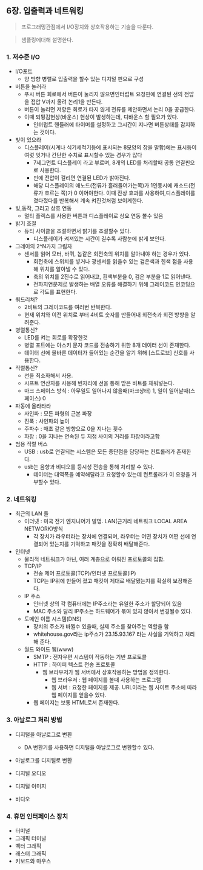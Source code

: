 ## 6장. 입출력과 네트워킹

> 프로그래밍관점에서 I/O장치와 상호작용하는 기술을 다룬다.

> 샘플링에대해 설명한다.

### 1. 저수준 I/O
- I/O포트
    - 양 방향 병렬로 입출력을 할수 있는 디지털 핀으로 구성
- 버튼을 눌러라 
    - 푸시 버튼 회로에서 버튼이 눌리지 않으면인터럽트 요청핀에 연결된 선의 전압을 접압 V까지 올려 논리1을 만든다.
    - 버튼이 눌리면 저항은 회로가 타지 않게 전류를 제안하면서 논리 0을 공급한다.
    - 이때 되튕김현상(바운스) 현상이 발생하는데, 디바운스 할 필요가 있다.
        - 인터럽트 핸들러에 타이머를 설정하고 그시간이 지나면 버튼상태를 감지하는 것이다.
- 빛이 있으라
    - 디스플레이(시계나 식기세척기등에 표시되는 8모양의 창을 말함)에는 표시등이 여럿 잇거나 간단한 수치로 표시할수 있는 경우가 많다
        - 7세그먼트 디스플레이 라고 부르며, 8개의 LED를 처리할때 공통 연결핀으로 사용한다.
        - 핀에 전압이 걸리면 연결된 LED가 밝아진다.
        - 해당 디스플레이의 애노드(전류가 흘러들어가는쪽)가 1인동시에 캐소드(전류가 흐르는 쪽)가 0 이어야한다. 이때 잔상 효과를 사용하여,디스플레이를 켰다껐다를 반복해서 계속 켜진것처럼 보이게한다.
- 빛,동작, 그리고 상호 연동
    - 멀티 플렉스를 사용한 버튼과 디스플레이로 상요 연동 볼수 있음
- 밝기 조절
    - 듀티 사이클을 조절하면서 밝기를 조절할수 있다.
        - 디스플레이가 켜져있는 시간이 길수록 사람눈에 밝게 보인다.
- 그레이의 2^N가지 그림자
    - 센서를 읽어 모터, 바퀴, 놉같은 회전축의 위치를 알아내야 하는 경우가 있다.
        - 회전축에 스위치를 넣거나 광센서를 읽을수 있는 검은색과 힌색 점을 사용해 위치를 알아낼 수 있다.
        - 축의 위치를 2진수로 읽어내고, 흰색부분을 0, 검은 부분을 1로 읽어낸다. 
        - 전파지연문제로 발생하는 배열 오류를 해결하기 위해 그레이코드 인코딩으로 각도를 표현한다.
- 쿼드리처?
    - 2비트의 그레이코드를 여러번 반복한다.
    - 현재 위치와 이전 위치로 부터 4비트 숫자를 만들어내 회전축과 회전 방향을 알려준다.
- 병렬통신?
    - LED를 켜는 회로를 확장한것
    - 병렬 포트에는 아스키 문자 코드를 전송하기 위한 8개 데이터 선이 존재한다.
    - 데이터 선에 올바른 데이터가 들어있는 순간을 알기 위해 [스트로브] 신호를 사용한다.
- 직렬통신?
    - 선을 최소화해서 사용.
    - 시프트 연산자를 사용해 빈자리에 선을 통해 받은 비트를 채워넣는다.
    - 마크 스페이스 방식 : 아무일도 일어나지 않을때(마크상태) 1, 일이 일어날때(스페이스) 0
- 파동에 올라타라
    - 사인파 : 모든 파형의 근본 파장
    - 진폭 : 사인파의 높이
    - 주파수 : 매초 같은 방향으로 0을 지나는 횟수
    - 파장 : 0을 지나는 연속된 두 지점 사이의 거리를 파장이라고함
- 범용 직렬 버스    
    - USB : usb로 연결되는 시스템은 모든 종단점을 담당하는 컨트롤러가 존재한다.
    - usb는 음향과 비디오를 등시성 전송을 통해 처리할 수 있다.
        - 데이터는 대역폭을 예약해달라고 요청할수 있는데 컨트롤러가 이 요청을 거부할수 있다.
### 2. 네트워킹
- 최근의 LAN 들
    - 이더넷 : 미국 전기 엔지니어가 발명. LAN(근거리 네트워크 LOCAL AREA NETWORK)방식
        - 각 장치가 라우터라는 장치에 연결되며, 라우터는 어떤 장치가 어떤 선에 연결되어 있는지를 기억하고 패킷을 정확히 배달해준다.
- 인터넷
    - 물리적 네트워크가 아닌, 여러 계층으로 이뤄진 프로토콜의 집합.
    - TCP/IP
        - 전송 제어 프로토콜(TCP)/인터넷 프로토콜(IP)
        - TCP는 IP위에 만들어 졌고 패킷이 제대로 배달됐는지를 확실히 보장해준다.
    - IP 주소
        - 인터넷 상의 각 컴퓨터에는 IP주소라는 유일한 주소가 할당되어 있음
        - MAC 주소와 달리 IP주소는 하드웨어가 묶여 있지 않아서 변경될수 있다.
    - 도메인 이름 시스템(DNS)
        - 장치의 주소가 바뀔수 있을때, 실제 주소를 찾아주는 역할을 함
        - whitehouse.gov라는 ip주소가 23.15.93.167 라는 사실을 기억하고 처리해 준다.
    - 월드 와이드 웹(www)
        - SMTP : 전자우편 시스템이 작동하는 기반 프로토콜
        - HTTP : 하이퍼 텍스트 전송 프로토콜
            - 웹 브라우저가 웹 서버에서 상호작용하는 방법을 정의한다.
                - 웹 브라우저 : 웹 페이지를 볼때 사용하는 프로그램
                - 웹 서버 : 요청한 페이지를 제공. URL이라는 웹 사이트 주소에 따라 웹 페이지를 얻을수 있다.
        - 웹 페이지는 보통 HTML로서 존재한다.
### 3. 아날로그 처리 방법 

- 디지털을 아날로그로 변환
    - DA 변환기를 사용하면 디지털을 아날로그로 변환할수 있다.
    
- 아날로그를 디지털로 변환
- 디지털 오디오
- 디지털 이미지
- 비디오
### 4. 휴먼 인터페이스 장치
- 터미널
- 그래픽 터미널
- 벡터 그래픽
- 래스터 그래픽
- 키보드와 마우스
